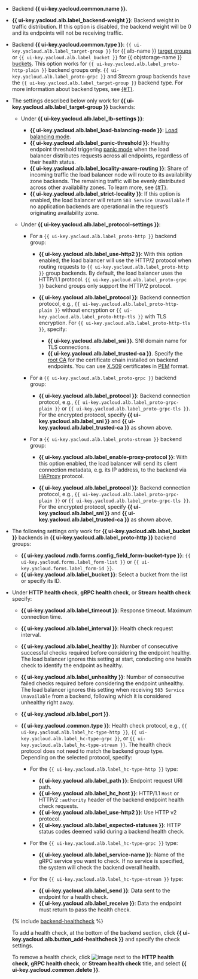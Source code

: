 * Backend **{{ ui-key.yacloud.common.name }}**.
* **{{ ui-key.yacloud.alb.label_backend-weight }}**: Backend weight in traffic distribution. If this option is disabled, the backend weight will be 0 and its endpoints will not be receiving traffic.
* Backend **{{ ui-key.yacloud.common.type }}**: `{{ ui-key.yacloud.alb.label_target-group }}` for {{ alb-name }} [target groups](../../application-load-balancer/concepts/target-group.md) or `{{ ui-key.yacloud.alb.label_bucket }}` for {{ objstorage-name }} [buckets](../../storage/concepts/bucket.md). This option works for `{{ ui-key.yacloud.alb.label_proto-http-plain }}` backend groups only. `{{ ui-key.yacloud.alb.label_proto-grpc }}` and Stream group backends have the `{{ ui-key.yacloud.alb.label_target-group }}` backend type. For more information about backend types, see [{#T}](../../application-load-balancer/concepts/backend-group.md#types).

* The settings described below only work for **{{ ui-key.yacloud.alb.label_target-group }}** backends:

  * Under **{{ ui-key.yacloud.alb.label_lb-settings }}**:
    
    * **{{ ui-key.yacloud.alb.label_load-balancing-mode }}**: [Load balancing mode](../../application-load-balancer/concepts/backend-group.md#balancing-mode).
    * **{{ ui-key.yacloud.alb.label_panic-threshold }}**: Healthy endpoint threshold triggering [panic mode](../../application-load-balancer/concepts/backend-group.md#panic-mode) when the load balancer distributes requests across all endpoints, regardless of their health status.
    * **{{ ui-key.yacloud.alb.label_locality-aware-routing }}**: Share of incoming traffic the load balancer node will route to its availability zone backends. The remaining traffic will be evenly distributed across other availability zones. To learn more, see [{#T}](../../application-load-balancer/concepts/backend-group.md#locality).
    * **{{ ui-key.yacloud.alb.label_strict-locality }}**: If this option is enabled, the load balancer will return `503 Service Unavailable` if no application backends are operational in the request’s originating availability zone.
 
  * Under **{{ ui-key.yacloud.alb.label_protocol-settings }}**:
    
    * For a `{{ ui-key.yacloud.alb.label_proto-http }}` backend group:
      
      * **{{ ui-key.yacloud.alb.label_use-http2 }}**: With this option enabled, the load balancer will use the HTTP/2 protocol when routing requests to `{{ ui-key.yacloud.alb.label_proto-http }}` group backends. By default, the load balancer uses the HTTP/1.1 protocol. `{{ ui-key.yacloud.alb.label_proto-grpc }}` backend groups only support the HTTP/2 protocol.
      * **{{ ui-key.yacloud.alb.label_protocol }}**: Backend connection protocol, e.g., `{{ ui-key.yacloud.alb.label_proto-http-plain }}` without encryption or `{{ ui-key.yacloud.alb.label_proto-http-tls }}` with TLS encryption. For `{{ ui-key.yacloud.alb.label_proto-http-tls }}`, specify:
        
        * **{{ ui-key.yacloud.alb.label_sni }}**. SNI domain name for TLS connections.
        * **{{ ui-key.yacloud.alb.label_trusted-ca }}**. Specify the [root CA](https://en.wikipedia.org/wiki/Root_certificate) for the certificate chain installed on backend endpoints. You can use [X.509](https://en.wikipedia.org/wiki/X.509) certificates in [PEM](https://en.wikipedia.org/wiki/Privacy-Enhanced_Mail) format.
    
    * For a `{{ ui-key.yacloud.alb.label_proto-grpc }}` backend group:

      * **{{ ui-key.yacloud.alb.label_protocol }}**: Backend connection protocol, e.g., `{{ ui-key.yacloud.alb.label_proto-grpc-plain }}` or `{{ ui-key.yacloud.alb.label_proto-grpc-tls }}`. For the encrypted protocol, specify **{{ ui-key.yacloud.alb.label_sni }}** and **{{ ui-key.yacloud.alb.label_trusted-ca }}** as shown above.
    
    * For a `{{ ui-key.yacloud.alb.label_proto-stream }}` backend group:
      
      * **{{ ui-key.yacloud.alb.label_enable-proxy-protocol }}**: With this option enabled, the load balancer will send its client connection metadata, e.g. its IP address, to the backend via [HAProxy](https://www.haproxy.org/download/1.9/doc/proxy-protocol.txt) protocol.
        
      * **{{ ui-key.yacloud.alb.label_protocol }}**: Backend connection protocol, e.g., `{{ ui-key.yacloud.alb.label_proto-grpc-plain }}` or `{{ ui-key.yacloud.alb.label_proto-grpc-tls }}`. For the encrypted protocol, specify **{{ ui-key.yacloud.alb.label_sni }}** and **{{ ui-key.yacloud.alb.label_trusted-ca }}** as shown above.

* The following settings only work for **{{ ui-key.yacloud.alb.label_bucket }}** backends in **{{ ui-key.yacloud.alb.label_proto-http }}** backend groups:

  * **{{ ui-key.yacloud.mdb.forms.config_field_form-bucket-type }}**: `{{ ui-key.yacloud.forms.label_form-list }}` or `{{ ui-key.yacloud.forms.label_form-id }}`.
  * **{{ ui-key.yacloud.alb.label_bucket }}**: Select a bucket from the list or specify its ID.

* Under **HTTP health check**, **gRPC health check**, or **Stream health check** specify:
  
  * **{{ ui-key.yacloud.alb.label_timeout }}**: Response timeout. Maximum connection time.
  * **{{ ui-key.yacloud.alb.label_interval }}**: Health check request interval.
  * **{{ ui-key.yacloud.alb.label_healthy }}**: Number of consecutive successful checks required before considering the endpoint healthy. The load balancer ignores this setting at start, conducting one health check to identify the endpoint as healthy.
  * **{{ ui-key.yacloud.alb.label_unhealthy }}**: Number of consecutive failed checks required before considering the endpoint unhealthy. The load balancer ignores this setting when receiving `503 Service Unavailable` from a backend, following which it is considered unhealthy right away.
  * **{{ ui-key.yacloud.alb.label_port }}**.
  * **{{ ui-key.yacloud.common.type }}**: Health check protocol, e.g., `{{ ui-key.yacloud.alb.label_hc-type-http }}`, `{{ ui-key.yacloud.alb.label_hc-type-grpc }}`, or `{{ ui-key.yacloud.alb.label_hc-type-stream }}`. The health check protocol does not need to match the backend group type. Depending on the selected protocol, specify:
    
    * For the `{{ ui-key.yacloud.alb.label_hc-type-http }}` type:
      
      * **{{ ui-key.yacloud.alb.label_path }}**: Endpoint request URI path.
      * **{{ ui-key.yacloud.alb.label_hc_host }}**: HTTP/1.1 `Host` or HTTP/2 `:authority` header of the backend endpoint health check requests.
      * **{{ ui-key.yacloud.alb.label_use-http2 }}**: Use HTTP v2 protocol.
      * **{{ ui-key.yacloud.alb.label_expected-statuses }}**: HTTP status codes deemed valid during a backend health check.
     
    * For the `{{ ui-key.yacloud.alb.label_hc-type-grpc }}` type:
      
      * **{{ ui-key.yacloud.alb.label_service-name }}**: Name of the gRPC service you want to check. If no service is specified, the system will check the backend overall health.
     
    * For the `{{ ui-key.yacloud.alb.label_hc-type-stream }}` type:
      
      * **{{ ui-key.yacloud.alb.label_send }}**: Data sent to the endpoint for a health check.
      * **{{ ui-key.yacloud.alb.label_receive }}**: Data the endpoint must return to pass the health check.
      
  {% include [backend-healthcheck](backend-healthcheck.md) %}

  To add a health check, at the bottom of the backend section, click **{{ ui-key.yacloud.alb.button_add-healthcheck }}** and specify the check settings.

  To remove a health check, click ![image](../../_assets/console-icons/ellipsis.svg) next to the **HTTP health check**, **gRPC health check**, or **Stream health check** title, and select **{{ ui-key.yacloud.common.delete }}**.
